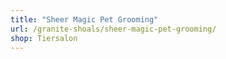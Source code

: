 ```yaml
---
title: "Sheer Magic Pet Grooming"
url: /granite-shoals/sheer-magic-pet-grooming/
shop: Tiersalon
---
```

